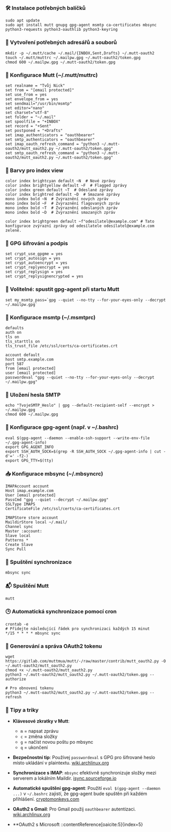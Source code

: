 ### 🛠️ Instalace potřebných balíčků
    sudo apt update
    sudo apt install mutt gnupg gpg-agent msmtp ca-certificates mbsync python3-requests python3-oauthlib python3-keyring

### 📁 Vytvoření potřebných adresářů a souborů
    mkdir -p ~/.mutt/cache ~/.mail/{INBOX,Sent,Drafts} ~/.mutt-oauth2
    touch ~/.mutt/muttrc ~/.mailpw.gpg ~/.mutt-oauth2/token.gpg
    chmod 600 ~/.mailpw.gpg ~/.mutt-oauth2/token.gpg

### 🧩 Konfigurace Mutt (~/.mutt/muttrc)
    set realname = "Tvůj Nick"
    set from = "[email protected]"
    set use_from = yes
    set envelope_from = yes
    set sendmail="/usr/bin/msmtp"
    set editor="nano"
    set charset="utf-8"
    set folder = "~/.mail"
    set spoolfile = "+INBOX"
    set record = "+Sent"
    set postponed = "+Drafts"
    set imap_authenticators = "oauthbearer"
    set smtp_authenticators = "oauthbearer"
    set imap_oauth_refresh_command = "python3 ~/.mutt-oauth2/mutt_oauth2.py ~/.mutt-oauth2/token.gpg"
    set smtp_oauth_refresh_command = "python3 ~/.mutt-oauth2/mutt_oauth2.py ~/.mutt-oauth2/token.gpg"

### 🎨 Barvy pro index view
    color index brightcyan default ~N  # Nové zprávy
    color index brightyellow default ~F  # Flagged zprávy
    color index green default ~T  # Odeslané zprávy
    color index brightred default ~D  # Smazané zprávy
    mono index bold ~N  # Zvýraznění nových zpráv
    mono index bold ~F  # Zvýraznění flagovaných zpráv
    mono index bold ~T  # Zvýraznění odeslaných zpráv
    mono index bold ~D  # Zvýraznění smazaných zpráv

    color index brightgreen default ~f"odesílatel@example.com" # Tato konfigurace zvýrazní zprávy od odesílatele odesílatel@example.com zeleně.

### 🔐 GPG šifrování a podpis
    set crypt_use_gpgme = yes
    set crypt_autosign = yes
    set crypt_autoencrypt = yes
    set crypt_replyencrypt = yes
    set crypt_replysign = yes
    set crypt_replysignencrypted = yes

### 🔄 Volitelné: spustit gpg-agent při startu Mutt
    set my_msmtp_pass=`gpg --quiet --no-tty --for-your-eyes-only --decrypt ~/.mailpw.gpg`

### 📧 Konfigurace msmtp (~/.msmtprc)
    defaults
    auth on
    tls on
    tls_starttls on
    tls_trust_file /etc/ssl/certs/ca-certificates.crt

    account default
    host smtp.example.com
    port 587
    from [email protected]
    user [email protected]
    passwordeval "gpg --quiet --no-tty --for-your-eyes-only --decrypt ~/.mailpw.gpg"

### 🔐 Uložení hesla SMTP
    echo "TvojeSMTP_Heslo" | gpg --default-recipient-self --encrypt > ~/.mailpw.gpg
    chmod 600 ~/.mailpw.gpg

### 🧪 Konfigurace gpg-agent (např. v ~/.bashrc)
    eval $(gpg-agent --daemon --enable-ssh-support --write-env-file ~/.gpg-agent-info)
    export GPG_AGENT_INFO
    export SSH_AUTH_SOCK=$(grep -R SSH_AUTH_SOCK ~/.gpg-agent-info | cut -d'=' -f2-)
    export GPG_TTY=$(tty)

### 📥 Konfigurace mbsync (~/.mbsyncrc)
    IMAPAccount account
    Host imap.example.com
    User [email protected]
    PassCmd "gpg --quiet --decrypt ~/.mailpw.gpg"
    SSLType IMAPS
    CertificateFile /etc/ssl/certs/ca-certificates.crt

    IMAPStore store account
    MaildirStore local ~/.mail/
    Channel sync
    Master :account:
    Slave local
    Patterns *
    Create Slave
    Sync Pull

### 🔄 Spuštění synchronizace
    mbsync sync

### 📬 Spuštění Mutt
    mutt

### 🕒 Automatická synchronizace pomocí cron
    crontab -e
    # Přidejte následující řádek pro synchronizaci každých 15 minut
    */15 * * * * mbsync sync

### 🔑 Generování a správa OAuth2 tokenu
    wget https://gitlab.com/muttmua/mutt/-/raw/master/contrib/mutt_oauth2.py -O ~/.mutt-oauth2/mutt_oauth2.py
    chmod +x ~/.mutt-oauth2/mutt_oauth2.py
    python3 ~/.mutt-oauth2/mutt_oauth2.py ~/.mutt-oauth2/token.gpg --authorize

    # Pro obnovení tokenu
    python3 ~/.mutt-oauth2/mutt_oauth2.py ~/.mutt-oauth2/token.gpg --refresh

### 🧠 Tipy a triky
- **Klávesové zkratky v Mutt**:
  - `m` = napsat zprávu
  - `c` = změna složky
  - `g` = načíst novou poštu po mbsync
  - `q` = ukončení

- **Bezpečnostní tip**: Používej `passwordeval` s GPG pro šifrované heslo místo ukládání v plaintextu. [wiki.archlinux.org](https://wiki.archlinux.org/title/MSMTP)

- **Synchronizace s IMAP**: `mbsync` efektivně synchronizuje složky mezi serverem a lokálním Maildir. [isync.sourceforge.io](https://isync.sourceforge.io/mbsync.html)

- **Automatické spuštění gpg-agent**: Použití `eval $(gpg-agent --daemon ...)` v `~/.bashrc` zajistí, že gpg-agent bude spuštěn při každém přihlášení. [cryptomonkeys.com](https://cryptomonkeys.com/2015/09/mutt-and-msmtp-on-osx/)

- **OAuth2 s Gmail**: Pro Gmail použij `oauthbearer` autentizaci. [wiki.archlinux.org](https://wiki.archlinux.org/title/MSMTP)

- **OAuth2 s Microsoft
::contentReference[oaicite:5]{index=5}
 
